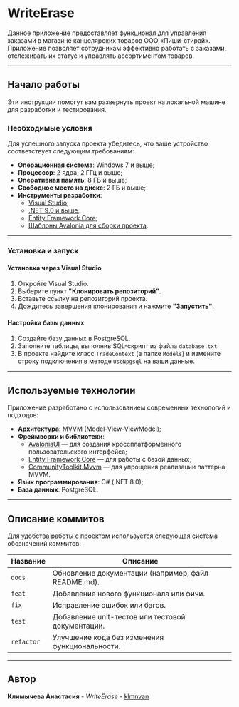 # WriteErase  
Данное приложение предоставляет функционал для управления заказами в магазине канцелярских товаров ООО «Пиши-стирай». Приложение позволяет сотрудникам эффективно работать с заказами, отслеживать их статус и управлять ассортиментом товаров.  

---

## Начало работы  
Эти инструкции помогут вам развернуть проект на локальной машине для разработки и тестирования.  

### Необходимые условия  
Для успешного запуска проекта убедитесь, что ваше устройство соответствует следующим требованиям:  
- **Операционная система**: Windows 7 и выше;  
- **Процессор**: 2 ядра, 2 ГГц и выше;  
- **Оперативная память**: 8 ГБ и выше;  
- **Свободное место на диске**: 2 ГБ и выше;  
- **Инструменты разработки**:  
  - [Visual Studio](https://visualstudio.microsoft.com/ru/);  
  - [.NET 9.0 и выше](https://dotnet.microsoft.com/en-us/);  
  - [Entity Framework Core](https://learn.microsoft.com/en-us/ef/core/cli/dotnet);  
  - [Шаблоны Avalonia для сборки проекта](https://avaloniachina.github.io/avalonia-docs/ru/docs/get-started/install/).  

---

### Установка и запуск  
#### Установка через Visual Studio  
1. Откройте Visual Studio.  
2. Выберите пункт **"Клонировать репозиторий"**.  
3. Вставьте ссылку на репозиторий проекта.  
4. Дождитесь завершения клонирования и нажмите **"Запустить"**.  

#### Настройка базы данных  
1. Создайте базу данных в PostgreSQL.  
2. Заполните таблицы, выполнив SQL-скрипт из файла `database.txt`.  
3. В проекте найдите класс `TradeContext` (в папке `Models`) и измените строку подключения в методе `UseNpgsql` на ваши данные.  

---

## Используемые технологии  
Приложение разработано с использованием современных технологий и подходов:  
- **Архитектура**: MVVM (Model-View-ViewModel);  
- **Фреймворки и библиотеки**:  
  - [AvaloniaUI](https://avaloniaui.net/) — для создания кроссплатформенного пользовательского интерфейса;  
  - [Entity Framework Core](https://learn.microsoft.com/en-us/ef/core/) — для работы с базой данных;  
  - [CommunityToolkit.Mvvm](https://github.com/CommunityToolkit/dotnet) — для упрощения реализации паттерна MVVM.  
- **Язык программирования**: C# (.NET 8.0);  
- **База данных**: PostgreSQL.  

---

## Описание коммитов  
Для удобства работы с проектом используется следующая система обозначений коммитов:  

| Название | Описание                                                             |  
| -------- | -------------------------------------------------------------------- |  
| `docs`   | Обновление документации (например, файл README.md).                  |  
| `feat`   | Добавление нового функционала или фичи.                              |  
| `fix`    | Исправление ошибок или багов.                                        |  
| `test`   | Добавление unit-тестов или тестовой документации.                    |  
| `refactor` | Улучшение кода без изменения функциональности.                     |  

---

## Автор  
**Климычева Анастасия** - *WriteErase* - [klmnvan](https://github.com/klmnvan)  